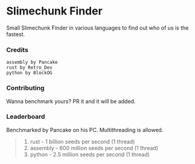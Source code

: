 # Slimechunk Finder
Small Slimechunk Finder in various languages to find out who of us is the fastest.
### Credits
    assembly by Pancake
    rust by Retro_Dev
    python by BlockOG
### Contributing
Wanna benchmark yours? PR it and it will be added.
### Leaderboard
Benchmarked by Pancake on his PC. Multithreading is allowed.
> 1) rust - 1 billion seeds per second (1 thread)
> 2) assembly - 600 million seeds per second (1 thread)
> 3) python - 2.5 million seeds per second (1 thread)
